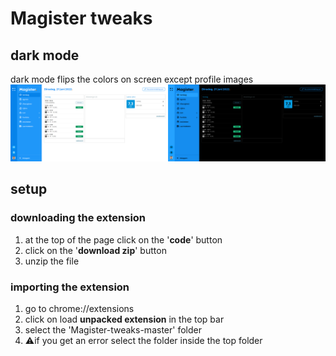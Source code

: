 # Magister tweaks

## dark mode
dark mode flips the colors on screen except profile images
![Dark Mode](readme_files/before_after.png)
## setup
### downloading the extension
1. at the top of the page click on the '**code**' button
2. click on the '**download zip**' button
3. unzip the file

### importing the extension
1. go to chrome://extensions
2. click on load **unpacked extension** in the top bar
3. select the 'Magister-tweaks-master' folder
4. ⚠️if you get an error select the folder inside the top folder

